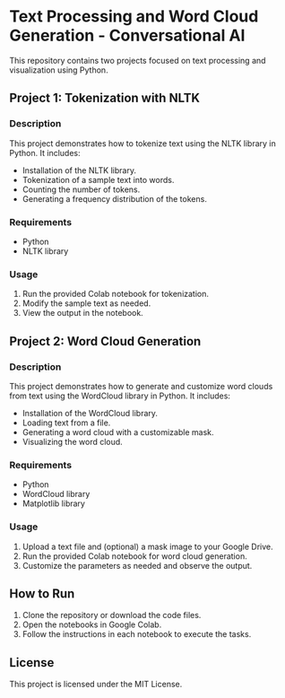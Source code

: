 # Text Processing and Word Cloud Generation - Conversational AI

This repository contains two projects focused on text processing and visualization using Python. 

## Project 1: Tokenization with NLTK

### Description
This project demonstrates how to tokenize text using the NLTK library in Python. It includes:
- Installation of the NLTK library.
- Tokenization of a sample text into words.
- Counting the number of tokens.
- Generating a frequency distribution of the tokens.

### Requirements
- Python
- NLTK library

### Usage
1. Run the provided Colab notebook for tokenization.
2. Modify the sample text as needed.
3. View the output in the notebook.

## Project 2: Word Cloud Generation

### Description
This project demonstrates how to generate and customize word clouds from text using the WordCloud library in Python. It includes:
- Installation of the WordCloud library.
- Loading text from a file.
- Generating a word cloud with a customizable mask.
- Visualizing the word cloud.

### Requirements
- Python
- WordCloud library
- Matplotlib library

### Usage
1. Upload a text file and (optional) a mask image to your Google Drive.
2. Run the provided Colab notebook for word cloud generation.
3. Customize the parameters as needed and observe the output.

## How to Run
1. Clone the repository or download the code files.
2. Open the notebooks in Google Colab.
3. Follow the instructions in each notebook to execute the tasks.

## License
This project is licensed under the MIT License.

